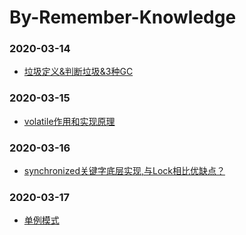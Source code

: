 # By-Remember-Knowledge
### 2020-03-14
- [垃圾定义&判断垃圾&3种GC](https://github.com/bluetmacc/By-Remember-Knowledge/blob/main/2020-3-14/判断垃圾回收和GC.md)
### 2020-03-15
- [volatile作用和实现原理](https://github.com/bluetmacc/By-Remember-Knowledge/blob/main/2020-3-15/volatile作用和实现原理.md)
### 2020-03-16
- [synchronized关键字底层实现,与Lock相比优缺点？](https://github.com/bluetmacc/By-Remember-Knowledge/blob/main/2020-3-16/synchronized关键字底层实现和对比Lock.md)
### 2020-03-17
- [单例模式](https://github.com/bluetmacc/By-Remember-Knowledge/blob/main/2020-3-16/单例模式.md)
